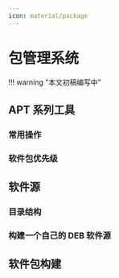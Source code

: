 ```yaml
---
icon: material/package
---
```


# 包管理系统

!!! warning "本文初稿编写中"

<!-- 简介 -->

## APT 系列工具

### 常用操作

<!-- automatic 和 manual 安装的区别，autoremove 的功能 -->
<!-- "Recommends", "Suggests" 等是什么；在需要精简的场合使用 --no-install-recommends 避免安装不必要的软件包 -->
<!-- 查找某个文件可以由什么包提供，查找某个包提供了什么文件 -->
<!-- APT pattern（例如查找系统中状态为 local 的软件包） -->
<!-- 如何固定一个软件包的版本（避免被升级） -->
<!-- 配置自动升级 (unattended-upgrade) -->
<!-- aptitude 简介 -->
<!-- 检查已安装软件包完整性 -->

### 软件包优先级

<!-- 介绍 apt-cache policy 工具的使用 -->
<!-- 如何编写 /etc/apt/preferences.d/ 配置，举一些例子 -->

## 软件源

### 目录结构

### 构建一个自己的 DEB 软件源

<!-- 可参考 https://github.com/USTC-vlab/deb -->

## 软件包构建

<!-- DEB 软件包的结构 -->
<!-- 如何从已有的 DEB 源码包打自己的 patch 并重新打包 -->
<!-- 如何为第三方软件打包 -->

<!-- ------ -->
<!-- 在 Linux 系统中往往有一些系统负责软件的安装，升级，卸载。这个系统被称作包管理器（Package Manager）。

包管理器的范畴较广：管理系统的，比如 apt，zypper；管理环境的，比如 conda；管理语言包的，比如 pip，gem；有一些包管理器甚至是语言的“附属”，如 cargo

本文将着重讲解 Debian 的包管理器。

Debian 的包管理器是 APT（**A**dvanced **p**ackage **t**ool）& dpkg 其中，dpkg 负责中低层操作，包括.deb 包的安装，卸载，以及信息查询，dpkg 还可以检查依赖的安装情况。

APT 主要功能是解析包的依赖信息，从线上（或线下）的软件仓库（repository）下载（离线下载）.deb 软件包，然后按照合理的顺序调用 `dpkg`，在必要时使用 `--force`。

## dpkg 安装一个包（.deb）的过程

!!! warning "请勿手动安装包"
    在生产环境中，请使用 apt 安装 deb 包。本部分仅用于展示 dpkg 实际完成的工作。

在这一段中，可以自己手操（其实建议不要）安装若干包，这里以 `apt-utils` 为例进行演示，这个包的依赖在 debian 环境中应当已经被配置完成。

1. 准备工作：获得 `apt-utils` 的下载地址，并且在系统中下载。创建 /tmp/install-temp 文件夹。

    ```bash
    cd /tmp
    mkdir install-temp
    cd install-temp
    wget http://ftp.cn.debian.org/debian/pool/main/a/apt/apt-utils_2.7.12_amd64.deb

    # 可以观察包的内容
    # dpkg -c apt-utils_2.7.12_amd64.deb
    # apt-file list apt-utils # 这个命令位于 apt-file 包中
    ```

2. 解包

    ```bash
    ar -x apt-utils_2.7.12_amd64.deb

    # 可以使用以下命令代替

    dpkg-deb -R apt-utils_2.7.12_amd64.deb .

    # 注意两者结果不同，可以尝试并且观察区别
    ```

3. 移动文件

    将文件移动至其安装位置，该包结构十分简单，可以直接操作。

    这个过程其实包含在解包中。

    ```bash
    sudo tar xpvf data.tar.xf --directory=/

    # 或者......

    sudo rsync -av usr /
    ```

4. 在 dpkg 的辅助文件中修改为已安装

    复制 control.tar.xz 中的 control，并添加到/var/lib/dpkg/status 中的合适位置，添加 Status 行目

    将 control.tar.xz 中的 md5sum 移动到/var/lib/dpkg/list/包名.md5sum

    ```bash
    tar tf /tmp/install-temp/data.tar.xz | sed -e 's/^.//' -e 's/^\/$/\/\./' > /var/lib/dpkg/list/包名.list
    ```

    这个包的结构十分简单，仅作参考用，大多数的包包含 preinst，postinst，conffiles，prerm，postrm 等附加属性，安装过程步骤比该例复杂很多，因此请慎重（不要）使用以上步骤！尽可能使用 dpkg 等工具进行包的操作。

## 配置文件与辅助文件

`dpkg` 的配置文件位于 `/etc/dpkg/`，辅助文件位于 `/var/lib/dpkg/`。

APT 的配置文件位于 `/etc/apt`，辅助文件位于 `/var/lib/apt`。

可以观察 `/var/lib/apt/lists` 中的文件作为参考

TODO

## 重要而不常见的功能

TODO -->
